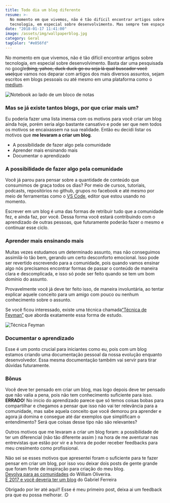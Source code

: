 ```yaml
---
title: Todo dia um blog diferente
resume: >-
  No momento em que vivemos, não é tão difícil encontrar artigos sobre
  tecnologia, em especial sobre desenvolvimento. Mas sempre tem espaço pra mais um...
date: "2018-01-17 11:41:00"
image: /assets/img/wallpaperblog.jpg
category: Geral
tagColor: "#e056fd"
---
```


No momento em que vivemos, não é tão difícil encontrar artigos sobre tecnologia, em especial sobre desenvolvimento. Basta dar uma pesquisada no google~~(bing, yahoo, duck duck go ou seja lá qual buscador você use)~~que vamos nos deparar com artigos dos mais diversos assuntos, sejam escritos em blogs pessoais ou até mesmo em uma plataforma como o [medium](https://medium.com/).

![Notebook ao lado de um bloco de notas](/assets/img/wallpaperblog.jpg)

### Mas se já existe tantos blogs, por que criar mais um?

Eu poderia fazer uma lista imensa com os motivos para você criar um blog ainda hoje, porém seria algo bastante cansativo e pode ser que nem todos os motivos se encaixassem na sua realidade. Então eu decidi listar os motivos que **me levaram a criar um blog**.

- A possibilidade de fazer algo pela comunidade
- Aprender mais ensinando mais
- Documentar o aprendizado

### [](https://crisgon.github.io/posts/Todo-dia-um-blog-diferente/#A-possibilidade-de-fazer-algo-pela-comunidade "A possibilidade de fazer algo pela comunidade")A possibilidade de fazer algo pela comunidade

Você já parou para pensar sobre a quantidade de conteúdo que consumimos de graça todos os dias? Por meio de cursos, tutoriais, podcasts, repositórios no github, grupos no facebook e até mesmo por meio de ferramentas como o [VS Code](https://github.com/Microsoft/vscode), editor que estou usando no momento.

Escrever em um blog é uma das formas de retribuir tudo que a comunidade fez, e ainda faz, por você. Dessa forma você estará contribuindo com o aprendizado de outras pessoas, que futuramente poderão fazer o mesmo e continuar esse ciclo.

### [](https://crisgon.github.io/posts/Todo-dia-um-blog-diferente/#Aprender-mais-ensinando-mais "Aprender mais ensinando mais")Aprender mais ensinando mais

Muitas vezes estudamos um determinado assunto, mas não conseguimos assimilá-lo tão bem, gerando um certo desconforto emocional. Isso pode ser revertido escrevendo para a comunidade, pois quando vamos ensinar algo nós precisamos encontrar formas de passar o conteúdo de maneira clara e descomplicada, e isso só pode ser feito quando se tem um bom domínio do assunto.

Provavelmente você já deve ter feito isso, de maneira involuntária, ao tentar explicar aquele conceito para um amigo com pouco ou nenhum conhecimento sobre o assunto.

Se você ficou interessado, existe uma técnica chamada[“Técnica de Feyman”](https://www.youtube.com/watch?v=CN_SCpGuJ_w) que aborda exatamente essa forma de estudo.

![Técnica Feyman](/assets/img/tecnicadefeyman.jpg "Técnica Feyman")

### Documentar o aprendizado

Esse é um ponto crucial para iniciantes como eu, pois com um blog estamos criando uma documentação pessoal da nossa evolução enquanto desenvolvedor. Essa mesma documentação também vai servir para tirar dúvidas futuramente.

### [](https://crisgon.github.io/posts/Todo-dia-um-blog-diferente/#Bonus "Bônus")Bônus

Você deve ter pensado em criar um blog, mas logo depois deve ter pensado que não valia a pena, pois não tem conhecimento suficiente para isso. **ERRADO**! No inicio do aprendizado parece que só temos coisas bobas para compartilhar e chegamos a pensar que isso não vai ter relevância para a comunidade, mas sabe aquela conceito que você demorou pra aprender e agora já domina e consegue até dar exemplos que simplificam o entendimento? Será que coisas desse tipo não são relevantes?

Outros motivos que me levaram a criar um blog foram: a possibilidade de ter um diferencial (não tão diferente assim ) na hora de me aventurar nas entrevistas que estão por vir e a honra de poder receber feedbacks para meu cresimento como profissional.

Não sei se esses motivos que apresentei foram o suficiente para te fazer pensar em criar um blog, por isso vou deixar dois posts de gente grande que foram fonte de inspiração para criação do meu blog.\
[Devolva para as comunidades](https://woliveiras.com.br/posts/Devolva-para-as-comunidades/) do William Oliverira.\
[É 2017 e você deveria ter um blog](http://gabsferreira.com/e-2017-e-voce-deveria-ter-um-blog/) do Gabriel Ferreira

Obrigado por ler até aqui!! Esse é meu primeiro post, deixa ai um feedback pra que eu possa melhorar. :D
